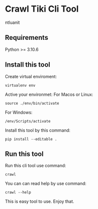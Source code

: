 # Crawl Tiki Cli Tool 
ntluanit

## Requirements
Python >= 3.10.6

## Install this tool
Create virtual enviroment:
```
virtualenv env
```

Active your environmet:
For Macos or Linux:
```
source ./env/bin/activate
```

For Windows:
```
/env/Scripts/activate
```

Install this tool by this command:
```
pip install --editable .
```

## Run this tool
Run this cli tool use command:
```
crawl
```

You can can read help by use command:
```
crawl --help
```

This is easy tool to use. Enjoy that.